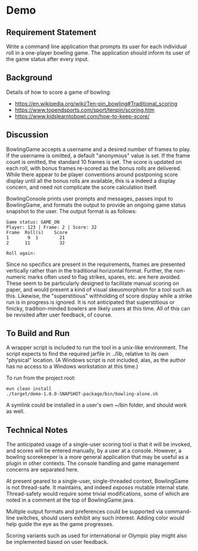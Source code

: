 # Demo

## Requirement Statement
Write a command line application that prompts its user for each individual roll in a one-player bowling game. The application should inform its user of the game status after every input.

## Background
Details of how to score a game of bowling:
* https://en.wikipedia.org/wiki/Ten-pin_bowling#Traditional_scoring 
* https://www.topendsports.com/sport/tenpin/scoring.htm
* https://www.kidslearntobowl.com/how-to-keep-score/

## Discussion
BowlingGame accepts a username and a desired number of frames to play. If the username is 
omitted, a default "anonymous" value is set. If the frame count is omitted, the standard 10 
frames is set. The score is updated on each roll, with bonus frames re-scored as the 
bonus rolls are delivered. While there appear to be player conventions around postponing score 
display until all the bonus rolls are available, this is a indeed a display concern, and need 
not complicate the score calculation itself.
 
BowlingConsole prints user prompts and messages, passes input to BowlingGame, and formats the 
output to provide an ongoing game status snapshot to the user. The output format is as follows:

```
Game status: GAME_ON
Player: 123 | Frame: 2 | Score: 32
Frame  Roll(s)    Score
1       9  1        21
2      11           32

Roll again: 
```

Since no specifics are present in the requirements, frames are presented vertically rather than in 
the traditional horizontal format. Further, the 
non-numeric marks often used to flag strikes, spares, etc. are here avoided. These seem to be 
particularly designed to facilitate manual scoring on paper, and would present a kind of visual
skeuomorphism for a tool such as this. Likewise, the "superstitious" withholding of score display 
while a strike run is in progress is ignored. It is not anticipated that superstitious or finicky, 
tradition-minded bowlers are likely users at this time. All of this can be revisited after user 
feedback, of course.

## To Build and Run
A wrapper script is included to run the tool in a unix-like environment. The script expects to 
find the required jarfile in ../lib, relative to its own "physical" location. (A Windows script 
is not included, alas, as the author has no access to a Windows workstation at this time.)

To run from the project root:
```
mvn clean install
./target/demo-1.0.0-SNAPSHOT-package/bin/bowling-alone.sh 
```
A symlink could be installed in a user's own ~/bin folder, and should work as well.

## Technical Notes
The anticipated usage of a single-user scoring tool is that it will be invoked, and scores will be
entered manually, by a user at a console. However, a bowling scorekeeper is a more general
application that may be useful as a plugin in other contexts. The console
handling and game management concerns are separated here.

At present geared to a single-user, single-threaded context, BowlingGame is not thread-safe. It 
maintains, and indeed _exposes_ mutable internal state. Thread-safety would require some trivial 
modifications, some of which are noted in a comment at the top of BowlingGame.java.

Multiple output formats and preferences could be supported via command-line switches, should users 
exhibit any such interest. Adding color would help guide the eye as the game progresses.

Scoring variants such as used for international or Olympic play might also be implemented based 
on user feedback.

